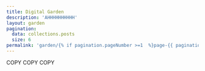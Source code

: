 ```yaml
---
title: Digital Garden
description: 'AHHHHHHHHHH'
layout: garden
pagination:
  data: collections.posts
  size: 6
permalink: 'garden/{% if pagination.pageNumber >=1  %}page-{{ pagination.pageNumber + 1 }}/{% endif %}index.html'
---
```


COPY COPY COPY
